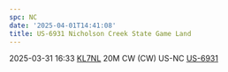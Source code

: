 ```yaml
---
spc: NC
date: '2025-04-01T14:41:08'
title: US-6931 Nicholson Creek State Game Land
---
```


2025-03-31 16:33     [KL7NL](https://qrz.com/db/KL7NL)     20M    CW (CW)     US-NC    [US-6931](https://pota.app/#/park/US-6931)